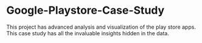 # Google-Playstore-Case-Study
This project has advanced analysis and visualization of the play store apps. This case study has all the invaluable insights hidden in the data.

